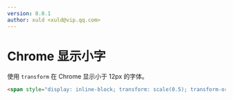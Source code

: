 ```yaml
---
version: 0.0.1
author: xuld <xuld@vip.qq.com>
---
```

# Chrome 显示小字

使用 `transform` 在 Chrome 显示小于 12px 的字体。

```html demo
<span style="display: inline-block; transform: scale(0.5); transform-origin: 0 0;">我和蚂蚁一样小</span>
```
